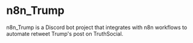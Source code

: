 # n8n_Trump
n8n_Trump is a Discord bot project that integrates with n8n workflows to automate retweet Trump's post on TruthSocial.
